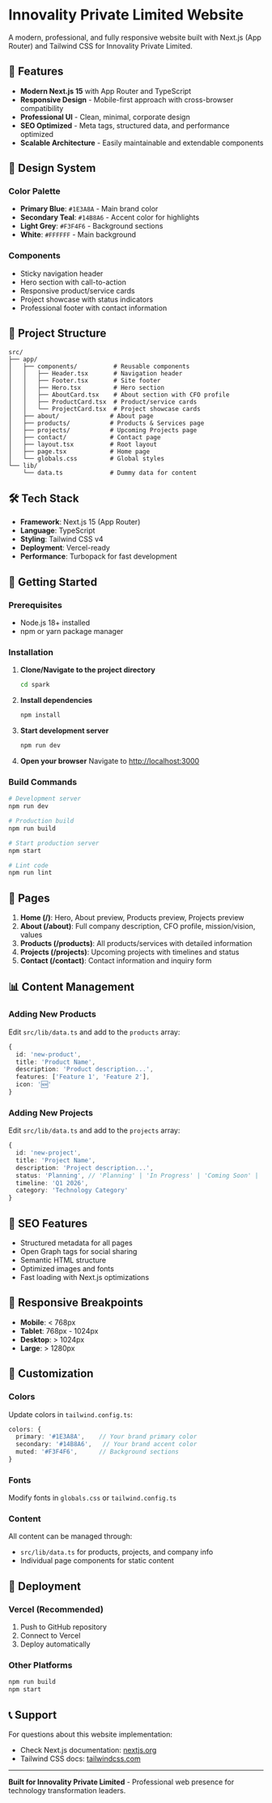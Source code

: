 # Innovality Private Limited Website

A modern, professional, and fully responsive website built with Next.js (App Router) and Tailwind CSS for Innovality Private Limited.

## 🚀 Features

- **Modern Next.js 15** with App Router and TypeScript
- **Responsive Design** - Mobile-first approach with cross-browser compatibility
- **Professional UI** - Clean, minimal, corporate design
- **SEO Optimized** - Meta tags, structured data, and performance optimized
- **Scalable Architecture** - Easily maintainable and extendable components

## 🎨 Design System

### Color Palette
- **Primary Blue**: `#1E3A8A` - Main brand color
- **Secondary Teal**: `#14B8A6` - Accent color for highlights
- **Light Grey**: `#F3F4F6` - Background sections
- **White**: `#FFFFFF` - Main background

### Components
- Sticky navigation header
- Hero section with call-to-action
- Responsive product/service cards
- Project showcase with status indicators
- Professional footer with contact information

## 📁 Project Structure

```
src/
├── app/
│   ├── components/          # Reusable components
│   │   ├── Header.tsx       # Navigation header
│   │   ├── Footer.tsx       # Site footer
│   │   ├── Hero.tsx         # Hero section
│   │   ├── AboutCard.tsx    # About section with CFO profile
│   │   ├── ProductCard.tsx  # Product/service cards
│   │   └── ProjectCard.tsx  # Project showcase cards
│   ├── about/              # About page
│   ├── products/           # Products & Services page
│   ├── projects/           # Upcoming Projects page
│   ├── contact/            # Contact page
│   ├── layout.tsx          # Root layout
│   ├── page.tsx            # Home page
│   └── globals.css         # Global styles
└── lib/
    └── data.ts             # Dummy data for content
```

## 🛠 Tech Stack

- **Framework**: Next.js 15 (App Router)
- **Language**: TypeScript
- **Styling**: Tailwind CSS v4
- **Deployment**: Vercel-ready
- **Performance**: Turbopack for fast development

## 🚀 Getting Started

### Prerequisites
- Node.js 18+ installed
- npm or yarn package manager

### Installation

1. **Clone/Navigate to the project directory**
   ```bash
   cd spark
   ```

2. **Install dependencies**
   ```bash
   npm install
   ```

3. **Start development server**
   ```bash
   npm run dev
   ```

4. **Open your browser**
   Navigate to [http://localhost:3000](http://localhost:3000)

### Build Commands

```bash
# Development server
npm run dev

# Production build
npm run build

# Start production server
npm start

# Lint code
npm run lint
```

## 📄 Pages

1. **Home (/)**: Hero, About preview, Products preview, Projects preview
2. **About (/about)**: Full company description, CFO profile, mission/vision, values
3. **Products (/products)**: All products/services with detailed information
4. **Projects (/projects)**: Upcoming projects with timelines and status
5. **Contact (/contact)**: Contact information and inquiry form

## 📊 Content Management

### Adding New Products
Edit `src/lib/data.ts` and add to the `products` array:

```typescript
{
  id: 'new-product',
  title: 'Product Name',
  description: 'Product description...',
  features: ['Feature 1', 'Feature 2'],
  icon: '🆕'
}
```

### Adding New Projects
Edit `src/lib/data.ts` and add to the `projects` array:

```typescript
{
  id: 'new-project',
  title: 'Project Name',
  description: 'Project description...',
  status: 'Planning', // 'Planning' | 'In Progress' | 'Coming Soon' | 'Beta'
  timeline: 'Q1 2026',
  category: 'Technology Category'
}
```

## 🎯 SEO Features

- Structured metadata for all pages
- Open Graph tags for social sharing
- Semantic HTML structure
- Optimized images and fonts
- Fast loading with Next.js optimizations

## 📱 Responsive Breakpoints

- **Mobile**: < 768px
- **Tablet**: 768px - 1024px
- **Desktop**: > 1024px
- **Large**: > 1280px

## 🔧 Customization

### Colors
Update colors in `tailwind.config.ts`:

```typescript
colors: {
  primary: '#1E3A8A',    // Your brand primary color
  secondary: '#14B8A6',   // Your brand accent color
  muted: '#F3F4F6',      // Background sections
}
```

### Fonts
Modify fonts in `globals.css` or `tailwind.config.ts`

### Content
All content can be managed through:
- `src/lib/data.ts` for products, projects, and company info
- Individual page components for static content

## 🚀 Deployment

### Vercel (Recommended)
1. Push to GitHub repository
2. Connect to Vercel
3. Deploy automatically

### Other Platforms
```bash
npm run build
npm start
```

## 📞 Support

For questions about this website implementation:
- Check Next.js documentation: [nextjs.org](https://nextjs.org)
- Tailwind CSS docs: [tailwindcss.com](https://tailwindcss.com)

---

**Built for Innovality Private Limited** - Professional web presence for technology transformation leaders.
